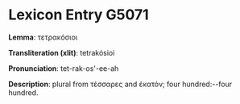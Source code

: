 # Lexicon Entry G5071

**Lemma**: τετρακόσιοι

**Transliteration (xlit)**: tetrakósioi

**Pronunciation**: tet-rak-os'-ee-ah

**Description**:
plural from τέσσαρες and ἑκατόν; four hundred:--four hundred.
